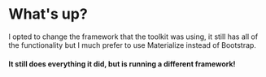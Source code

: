 # What's up?

I opted to change the framework that the toolkit was using, it still has all of the
functionality but I much prefer to use Materialize instead of Bootstrap.

#### It still does everything it did, but is running a different framework!
